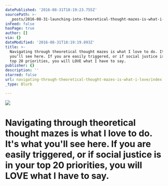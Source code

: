 ```yaml
---
datePublished: '2016-08-31T18:19:23.755Z'
sourcePath: >-
  _posts/2016-08-31-launching-into-theoretical-thought-mazes-is-what-i-love-to-d.md
inFeed: false
hasPage: true
author: []
via: {}
dateModified: '2016-08-31T18:19:19.893Z'
title: >-
  Navigating through theoretical thought mazes is what I love to do. It’s what
  you’ll see here. If you are easily triggered, or if social justice is in your
  top 20 priorities, you will LOVE what I have to say.
publisher: {}
description: ''
starred: false
url: navigating-through-theoretical-thought-mazes-is-what-i-love/index.html
_type: Blurb

---
```

![](https://the-grid-user-content.s3-us-west-2.amazonaws.com/7959e9cb-bed2-4cbf-9172-16f7fcefb82a.jpg)

# Navigating through theoretical thought mazes is what I love to do. It's what you'll see here. If you are easily triggered, or if social justice is in your top 20 priorities, you will LOVE what I have to say.